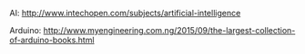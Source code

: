 
AI:
http://www.intechopen.com/subjects/artificial-intelligence        


Arduino:
http://www.myengineering.com.ng/2015/09/the-largest-collection-of-arduino-books.html
